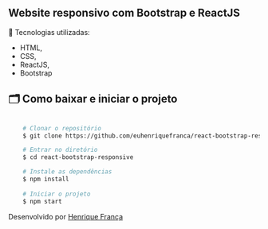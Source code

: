 ## Website responsivo com Bootstrap e ReactJS

:rocket: Tecnologias utilizadas:
- HTML,
- CSS,
- ReactJS,
- Bootstrap

## 🗂 Como baixar e iniciar o projeto

```bash

    # Clonar o repositório
    $ git clone https://github.com/euhenriquefranca/react-bootstrap-responsive

    # Entrar no diretório
    $ cd react-bootstrap-responsive

    # Instale as dependências
    $ npm install
    
    # Iniciar o projeto
    $ npm start
```

Desenvolvido por [Henrique França](https://www.linkedin.com/in/euhenriquefranca/)
